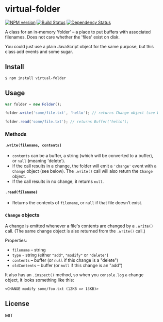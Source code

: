 # virtual-folder

[![NPM version][npm-image]][npm-url] [![Build Status][travis-image]][travis-url] [![Dependency Status][depstat-image]][depstat-url]

A class for an in-memory 'folder' – a place to put buffers with associated filenames. Does not care whether the 'files' exist on disk.

You could just use a plain JavaScript object for the same purpose, but this class add events and some sugar.

## Install

```
$ npm install virtual-folder
```

## Usage

```js
var folder = new Folder();

folder.write('some/file.txt', 'hello'); // returns Change object (see below)

folder.read('some/file.txt'); // returns Buffer('hello');
```

### Methods

#### `.write(filename, contents)`

- `contents` can be a buffer, a string (which will be converted to a buffer), or `null` (meaning 'delete').
- If the call results in a change, the folder will emit a `'change'` event with a `Change` object (see below). The `.write()` call will also return the `Change` object.
- If the call results in no change, it returns `null`.

#### `.read(filename)`

- Returns the contents of `filename`, or `null` if that file doesn't exist.

### `Change` objects

A change is emitted whenever a file's contents are changed by a `.write()` call. (The same change object is also returned from the `.write()` call.)

Properties:

- `filename` – string
- `type` - string (either `"add"`, `"modify"` or `"delete"`)
- `contents` – buffer (or `null` if this change is a "delete")
- `oldContents` – buffer (or `null` if this change is an "add")

It also has an `.inspect()` method, so when you `console.log` a change object, it looks something like this:

```
<CHANGE modify some/foo.txt (12KB => 13KB)>
```


## License

MIT


<!-- badge URLs -->
[npm-url]: https://npmjs.org/package/virtual-folder
[npm-image]: https://img.shields.io/npm/v/virtual-folder.svg?style=flat-square

[travis-url]: http://travis-ci.org/callumlocke/virtual-folder
[travis-image]: https://img.shields.io/travis/callumlocke/virtual-folder.svg?style=flat-square

[depstat-url]: https://david-dm.org/callumlocke/virtual-folder
[depstat-image]: https://img.shields.io/david/callumlocke/virtual-folder.svg?style=flat-square

